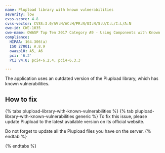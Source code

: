 ```yaml
---
name: Plupload library with known vulnerabilities
severity: low
cvss-score: 4.8
cvss-vector: CVSS:3.0/AV:N/AC:H/PR:N/UI:N/S:U/C:L/I:L/A:N
cwe-id: CWE-1035
cwe-name: OWASP Top Ten 2017 Category A9 - Using Components with Known Vulnerabilities
compliance:
  HIPAA: 164.306(a)
  ISO 27001: A.8.9
  owasp10: A5, A6
  pci: '6.2'
  PCI v4.0: pci4-6.2.4, pci4-6.3.3

---            
```


The application uses an outdated version of the Plupload library, which has known vulnerabilities.

## How to fix

{% tabs plupload-library-with-known-vulnerabilities %}
{% tab plupload-library-with-known-vulnerabilities generic %}
To fix this issue, please update Plupload to the latest available version on its official website.

Do not forget to update all the Plupload files you have on the server.
{% endtab %}

{% endtabs %}
